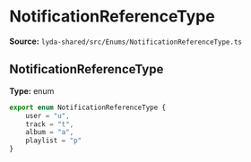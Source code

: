 # NotificationReferenceType

**Source:** `lyda-shared/src/Enums/NotificationReferenceType.ts`

## NotificationReferenceType

**Type:** enum

```typescript
export enum NotificationReferenceType {
    user = "u",
    track = "t",
    album = "a",
    playlist = "p"
}
```

